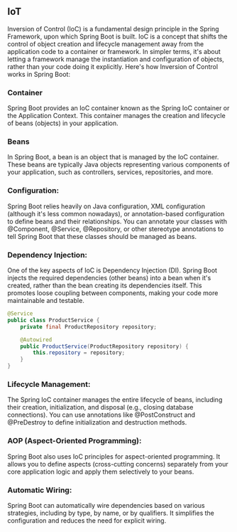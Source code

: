## IoT
Inversion of Control (IoC) is a fundamental design principle in the Spring Framework, upon which Spring Boot is built. IoC is a concept that shifts the control of object creation and lifecycle management away from the application code to a container or framework. In simpler terms, it's about letting a framework manage the instantiation and configuration of objects, rather than your code doing it explicitly.
Here's how Inversion of Control works in Spring Boot:
### Container 
Spring Boot provides an IoC container known as the Spring IoC container or the Application Context. This container manages the creation and lifecycle of beans (objects) in your application.
### Beans
In Spring Boot, a bean is an object that is managed by the IoC container. These beans are typically Java objects representing various components of your application, such as controllers, services, repositories, and more.
### Configuration: 
Spring Boot relies heavily on Java configuration, XML configuration (although it's less common nowadays), or annotation-based configuration to define beans and their relationships. You can annotate your classes with @Component, @Service, @Repository, or other stereotype annotations to tell Spring Boot that these classes should be managed as beans. 
### Dependency Injection: 
One of the key aspects of IoC is Dependency Injection (DI). Spring Boot injects the required dependencies (other beans) into a bean when it's created, rather than the bean creating its dependencies itself. This promotes loose coupling between components, making your code more maintainable and testable.
```java
@Service
public class ProductService {
    private final ProductRepository repository;

    @Autowired
    public ProductService(ProductRepository repository) {
        this.repository = repository;
    }
}
```
### Lifecycle Management: 
The Spring IoC container manages the entire lifecycle of beans, including their creation, initialization, and disposal (e.g., closing database connections). You can use annotations like @PostConstruct and @PreDestroy to define initialization and destruction methods.
### AOP (Aspect-Oriented Programming): 
Spring Boot also uses IoC principles for aspect-oriented programming. It allows you to define aspects (cross-cutting concerns) separately from your core application logic and apply them selectively to your beans.
### Automatic Wiring: 
Spring Boot can automatically wire dependencies based on various strategies, including by type, by name, or by qualifiers. It simplifies the configuration and reduces the need for explicit wiring.


